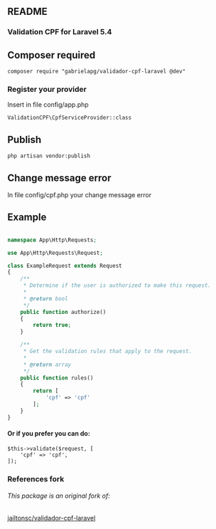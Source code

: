 ## README

### Validation CPF for Laravel 5.4

## Composer required

```
composer require "gabrielapg/validador-cpf-laravel @dev"
```

### Register your provider

Insert in file config/app.php

```
ValidationCPF\CpfServiceProvider::class
```

## Publish

```
php artisan vendor:publish
```

## Change message error

In file config/cpf.php your change message error

## Example

```php

namespace App\Http\Requests;

use App\Http\Requests\Request;

class ExampleRequest extends Request
{
    /**
     * Determine if the user is authorized to make this request.
     *
     * @return bool
     */
    public function authorize()
    {
        return true;
    }

    /**
     * Get the validation rules that apply to the request.
     *
     * @return array
     */
    public function rules()
    {
        return [
            'cpf' => 'cpf'
        ];
    }
}
```

#### Or if you prefer you can do:

```
$this->validate($request, [
    'cpf' => 'cpf',
]);
```

### References fork
###### This package is an original fork of:
[jailtonsc/validador-cpf-laravel](https://github.com/jailtonsc/validador-cpf-laravel)